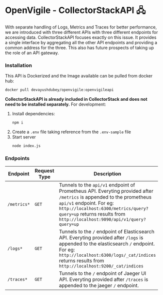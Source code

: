 # OpenVigile - CollectorStackAPI 🖧

With separate handling of Logs, Metrics and Traces for better performance, we are introduced with three different APIs with three different endpoints for accessing data. CollectorStackAPI focuses exactly on this issue. It provides a single interface by aggregating all the other API endpoints and providing a common address for the three. This also has future prospects of taking up the role of an API gateway.

### Installation
This API is Dockerized and the Image available can be pulled from docker hub:
```sh
docker pull devayushdubey/openvigile:openvigileapi
```
**CollectorStackAPI is already included in CollectorStack and does not need to be installed separately.**
For development:
1. Install dependencies:
   ```sh
   npm i
   ```
2. Create a `.env` file taking reference from the `.env-sample` file
3. Start server
   ```sh
   node index.js
   ```

### Endpoints
| Endpoint | Request Type | Description |
| --- | --- | --- |
| `/metrics*` | `GET` | Tunnels to the `api/v1` endpoint of Prometheus API. Everyting provided after `/metrics` is appended to the prometheus `api/v1` endpoint. For eg: `http://localhost:6300/metrics/query?query=up` returns results from `http://localhost:9090/api/v1/query?query=up`|
| `/logs*` | `GET` | Tunnels to the `/` endpoint of Elasticsearch API. Everyting provided after `/logs` is appended to the elasticsearch `/` endpoint. For eg: `http://localhost:6300/logs/_cat/indices` returns results from `http://localhost:9200/_cat/indices`|
| `/traces*` | `GET` | Tunnels to the `/` endpoint of Jaeger UI API. Everyting provided after `/traces` is appended to the jaeger `/` endpoint. |
